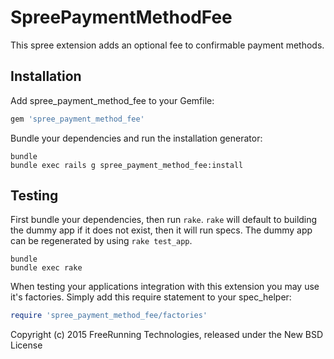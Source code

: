 SpreePaymentMethodFee
=====================

This spree extension adds an optional fee to confirmable payment methods.

Installation
------------

Add spree_payment_method_fee to your Gemfile:

```ruby
gem 'spree_payment_method_fee'
```

Bundle your dependencies and run the installation generator:

```shell
bundle
bundle exec rails g spree_payment_method_fee:install
```

Testing
-------

First bundle your dependencies, then run `rake`. `rake` will default to building the dummy app if it does not exist, then it will run specs. The dummy app can be regenerated by using `rake test_app`.

```shell
bundle
bundle exec rake
```

When testing your applications integration with this extension you may use it's factories.
Simply add this require statement to your spec_helper:

```ruby
require 'spree_payment_method_fee/factories'
```

Copyright (c) 2015 FreeRunning Technologies, released under the New BSD License
